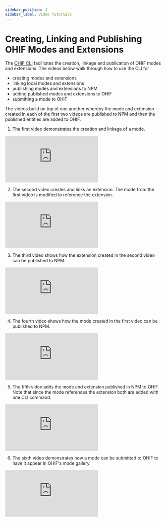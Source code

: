 ```yaml
---
sidebar_position: 4
sidebar_label: Video Tutorials
---
```


# Creating, Linking and Publishing OHIF Modes and Extensions

The [OHIF CLI](./ohif-cli.md) facilitates the creation, linkage and publication
of OHIF modes and extensions. The videos below walk through how to use the CLI for
- creating modes and extensions
- linking local modes and extensions
- publishing modes and extensions to NPM
- adding published modes and extensions to OHIF
- submitting a mode to OHIF

The videos build on top of one another whereby the mode and extension created
in each of the first two videos are published to NPM and then the published
entities are added to OHIF.

1. The first video demonstrates the creation and linkage of a mode.
<div style={{padding:"56.25% 0 0 0", position:"relative"}}>
    <iframe src="https://player.vimeo.com/video/884891676?badge=0&amp;autopause=0&amp;player_id=0&amp;app_id=58479" frameBorder="0" allow="autoplay; fullscreen; picture-in-picture" allowFullScreen style= {{ position:"absolute",top:0,left:0,width:"100%",height:"100%"}} title="Create and link a mode"></iframe>
</div>

2. The second video creates and links an extension. The mode from the first
video is modified to reference the extension.
<div style={{padding:"56.25% 0 0 0", position:"relative"}}>
    <iframe src="https://player.vimeo.com/video/884891718?badge=0&amp;autopause=0&amp;player_id=0&amp;app_id=58479" frameBorder="0" allow="autoplay; fullscreen; picture-in-picture" allowFullScreen style= {{ position:"absolute",top:0,left:0,width:"100%",height:"100%"}} title="Create and link an extension"></iframe>
</div>

3. The third video shows how the extension created in the second video can
be published to NPM.
<div style={{padding:"56.25% 0 0 0", position:"relative"}}>
    <iframe src="https://player.vimeo.com/video/884891701?badge=0&amp;autopause=0&amp;player_id=0&amp;app_id=58479" frameBorder="0" allow="autoplay; fullscreen; picture-in-picture" allowFullScreen style= {{ position:"absolute",top:0,left:0,width:"100%",height:"100%"}} title="Publish an extension to NPM"></iframe>
</div>

4. The fourth video shows how the mode created in the first video can be
published to NPM.
<div style={{padding:"56.25% 0 0 0", position:"relative"}}>
    <iframe src="https://player.vimeo.com/video/884893445?badge=0&amp;autopause=0&amp;player_id=0&amp;app_id=58479" frameBorder="0" allow="autoplay; fullscreen; picture-in-picture" allowFullScreen style= {{ position:"absolute",top:0,left:0,width:"100%",height:"100%"}} title="Publish a mode to NPM"></iframe>
</div>

5. The fifth video adds the mode and extension published in NPM to OHIF. Note
that since the mode references the extension both are added with one CLI
command.
<div style={{padding:"56.25% 0 0 0", position:"relative"}}>
    <iframe src="https://player.vimeo.com/video/884893388?badge=0&amp;autopause=0&amp;player_id=0&amp;app_id=58479" frameBorder="0" allow="autoplay; fullscreen; picture-in-picture" allowFullScreen style= {{ position:"absolute",top:0,left:0,width:"100%",height:"100%"}} title="Add a mode from NPM"></iframe>
</div>

6. The sixth video demonstrates how a mode can be submitted to OHIF to have it
appear in OHIF's mode gallery.
<div style={{padding:"56.25% 0 0 0", position:"relative"}}>
    <iframe src="https://player.vimeo.com/video/884893372?badge=0&amp;autopause=0&amp;player_id=0&amp;app_id=58479" frameBorder="0" allow="autoplay; fullscreen; picture-in-picture" allowFullScreen style= {{ position:"absolute",top:0,left:0,width:"100%",height:"100%"}} title="Submit a mode to OHIF"></iframe>
</div>
